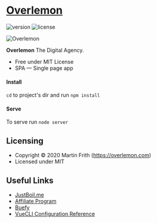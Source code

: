 # [Overlemon](https://overlemon.com)

![version](https://img.shields.io/badge/version-1.2.4-blue.svg)  ![license](https://img.shields.io/badge/license-MIT-blue.svg)

![Overlemon](https://overlemon.com/img/logo.png)

**Overlemon** The Digital Agency.

* Free under MIT License
* SPA — Single page app

#### Install

`cd` to project's dir and run `npm install` 

#### Serve

To serve run `node server`
## Licensing

- Copyright &copy; 2020 Martin Frith (https://overlemon.com)
- Licensed under MIT

## Useful Links

- [JustBoil.me](https://justboil.me)
- [Affiliate Program](https://justboil.me/info/affiliates)
- [Buefy](https://buefy.org)
- [VueCLI Configuration Reference](https://cli.vuejs.org/config/)
